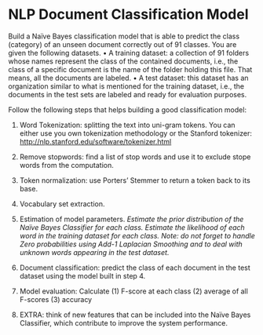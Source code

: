 # NLP Document Classification Model

Build a Naïve Bayes classification model that is able to predict the class (category) of an unseen document correctly out of 91 classes. You are given the following datasets.
•	A training dataset: a collection of 91 folders whose names represent the class of the contained documents, i.e., the class of a specific document is the name of the folder holding this file. That means, all the documents are labeled.
•	A test dataset: this dataset has an organization similar to what is mentioned for the training dataset, i.e., the documents in the test sets are labeled and ready for evaluation purposes.


Follow the following steps that helps building a good classification model:

1.	Word Tokenization: splitting the text into uni-gram tokens.
You can either use you own tokenization methodology or the Stanford tokenizer: http://nlp.stanford.edu/software/tokenizer.html

2.	Remove stopwords: find a list of stop words and use it to exclude stope words from the computation.

3.	Token normalization: use Porters’ Stemmer to return a token back to its base.

4.	Vocabulary set extraction.

5.	Estimation of model parameters. *Estimate the prior distribution of the Naïve Bayes Classifier for each class. Estimate the likelihood of each word in the training dataset for each class. Note: do not forget to handle Zero probabilities using Add-1 Laplacian Smoothing and to deal with unknown words appearing in the test dataset.*

6.	Document classification: predict the class of each document in the test dataset using the model built in step 4.

7.	Model evaluation: Calculate (1) F-score at each class (2) average of all F-scores (3) accuracy

8.	EXTRA: think of new features that can be included into the Naïve Bayes Classifier, which contribute to improve the system performance.

